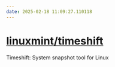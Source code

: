 ```yaml
---
date: 2025-02-18 11:09:27.110118
---
```


# [linuxmint/timeshift](https://github.com/linuxmint/timeshift)

Timeshift: System snapshot tool for Linux